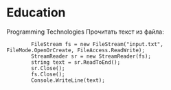 # Education
Programming Technologies
Прочитать текст из файла:
           
            FileStream fs = new FileStream("input.txt", FileMode.OpenOrCreate, FileAccess.ReadWrite);
            StreamReader sr = new StreamReader(fs);
            string text = sr.ReadToEnd();
            sr.Close();
            fs.Close();
            Console.WriteLine(text);
